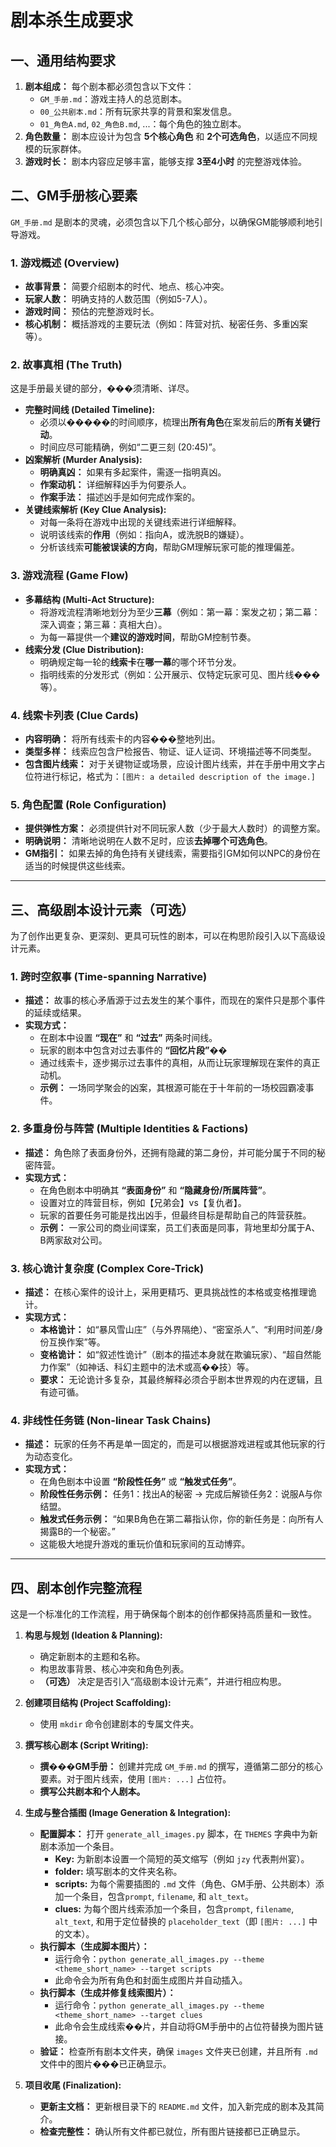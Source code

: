 # 剧本杀生成要求

## 一、通用结构要求

1.  **剧本组成：** 每个剧本都必须包含以下文件：
    *   `GM_手册.md`：游戏主持人的总览剧本。
    *   `00_公共剧本.md`：所有玩家共享的背景和案发信息。
    *   `01_角色A.md`, `02_角色B.md`, ...：每个角色的独立剧本。
2.  **角色数量：** 剧本应设计为包含 **5个核心角色** 和 **2个可选角色**，以适应不同规模的玩家群体。
3.  **游戏时长：** 剧本内容应足够丰富，能够支撑 **3至4小时** 的完整游戏体验。

## 二、GM手册核心要素

`GM_手册.md` 是剧本的灵魂，必须包含以下几个核心部分，以确保GM能够顺利地引导游戏。

### 1. 游戏概述 (Overview)
*   **故事背景：** 简要介绍剧本的时代、地点、核心冲突。
*   **玩家人数：** 明确支持的人数范围（例如5-7人）。
*   **游戏时间：** 预估的完整游戏时长。
*   **核心机制：** 概括游戏的主要玩法（例如：阵营对抗、秘密任务、多重凶案等）。

### 2. 故事真相 (The Truth)
这是手册最关键的部分，���须清晰、详尽。
*   **完整时间线 (Detailed Timeline):**
    *   必须以�����的时间顺序，梳理出**所有角色**在案发前后的**所有关键行动**。
    *   时间应尽可能精确，例如“二更三刻 (20:45)”。
*   **凶案解析 (Murder Analysis):**
    *   **明确真凶：** 如果有多起案件，需逐一指明真凶。
    *   **作案动机：** 详细解释凶手为何要杀人。
    *   **作案手法：** 描述凶手是如何完成作案的。
*   **关键线索解析 (Key Clue Analysis):**
    *   对每一条将在游戏中出现的关键线索进行详细解释。
    *   说明该线索的**作用**（例如：指向A，或洗脱B的嫌疑）。
    *   分析该线索**可能被误读的方向**，帮助GM理解玩家可能的推理偏差。

### 3. 游戏流程 (Game Flow)
*   **多幕结构 (Multi-Act Structure):**
    *   将游戏流程清晰地划分为至少**三幕**（例如：第一幕：案发之初；第二幕：深入调查；第三幕：真相大白）。
    *   为每一幕提供一个**建议的游戏时间**，帮助GM控制节奏。
*   **线索分发 (Clue Distribution):**
    *   明确规定每一轮的**线索卡**在**哪一幕**的哪个环节分发。
    *   指明线索的分发形式（例如：公开展示、仅特定玩家可见、图片线���等）。

### 4. 线索卡列表 (Clue Cards)
*   **内容明确：** 将所有线索卡的内容���整地列出。
*   **类型多样：** 线索应包含尸检报告、物证、证人证词、环境描述等不同类型。
*   **包含图片线索：** 对于关键物证或场景，应设计图片线索，并在手册中用文字占位符进行标记，格式为：`[图片: a detailed description of the image.]`

### 5. 角色配置 (Role Configuration)
*   **提供弹性方案：** 必须提供针对不同玩家人数（少于最大人数时）的调整方案。
*   **明确说明：** 清晰地说明在人数不足时，应该**去掉哪个可选角色**。
*   **GM指引：** 如果去掉的角色持有关键线索，需要指引GM如何以NPC的身份在适当的时候提供这些线索。

---

## 三、高级剧本设计元素（可选）

为了创作出更复杂、更深刻、更具可玩性的剧本，可以在构思阶段引入以下高级设计元素。

### 1. 跨时空叙事 (Time-spanning Narrative)
*   **描述：** 故事的核心矛盾源于过去发生的某个事件，而现在的案件只是那个事件的延续或结果。
*   **实现方式：**
    *   在剧本中设置 **“现在”** 和 **“过去”** 两条时间线。
    *   玩家的剧本中包含对过去事件的 **“回忆片段”**��
    *   通过线索卡，逐步揭示过去事件的真相，从而让玩家理解现在案件的真正动机。
    *   **示例：** 一场同学聚会的凶案，其根源可能在于十年前的一场校园霸凌事件。

### 2. 多重身份与阵营 (Multiple Identities & Factions)
*   **描述：** 角色除了表面身份外，还拥有隐藏的第二身份，并可能分属于不同的秘密阵营。
*   **实现方式：**
    *   在角色剧本中明确其 **“表面身份”** 和 **“隐藏身份/所属阵营”**。
    *   设置对立的阵营目标，例如【兄弟会】vs【复仇者】。
    *   玩家的首要任务可能是找出凶手，但最终目标是帮助自己的阵营获胜。
    *   **示例：** 一家公司的商业间谍案，员工们表面是同事，背地里却分属于A、B两家敌对公司。

### 3. 核心诡计复杂度 (Complex Core-Trick)
*   **描述：** 在核心案件的设计上，采用更精巧、更具挑战性的本格或变格推理诡计。
*   **实现方式：**
    *   **本格诡计：** 如“暴风雪山庄”（与外界隔绝）、“密室杀人”、“利用时间差/身份互换作案”等。
    *   **变格诡计：** 如“叙述性诡计”（剧本的描述本身就在欺骗玩家）、“超自然能力作案”（如神话、科幻主题中的法术或高��技）等。
    *   **要求：** 无论诡计多复杂，其最终解释必须合乎剧本世界观的内在逻辑，且有迹可循。

### 4. 非线性任务链 (Non-linear Task Chains)
*   **描述：** 玩家的任务不再是单一固定的，而是可以根据游戏进程或其他玩家的行为动态变化。
*   **实现方式：**
    *   在角色剧本中设置 **“阶段性任务”** 或 **“触发式任务”**。
    *   **阶段性任务示例：** 任务1：找出A的秘密 -> 完成后解锁任务2：说服A与你结盟。
    *   **触发式任务示例：** “如果B角色在第二幕指认你，你的新任务是：向所有人揭露B的一个秘密。”
    *   这能极大地提升游戏的重玩价值和玩家间的互动博弈。

---

## 四、剧本创作完整流程

这是一个标准化的工作流程，用于确保每个剧本的创作都保持高质量和一致性。

1.  **构思与规划 (Ideation & Planning):**
    *   确定新剧本的主题和名称。
    *   构思故事背景、核心冲突和角色列表。
    *   **（可选）** 决定是否引入“高级剧本设计元素”，并进行相应构思。

2.  **创建项目结构 (Project Scaffolding):**
    *   使用 `mkdir` 命令创建剧本的专属文件夹。

3.  **撰写核心剧本 (Script Writing):**
    *   **撰���GM手册：** 创建并完成 `GM_手册.md` 的撰写，遵循第二部分的核心要素。对于图片线索，使用 `[图片: ...]` 占位符。
    *   **撰写公共剧本和个人剧本。**

4.  **生成与整合插图 (Image Generation & Integration):**
    *   **配置脚本：** 打开 `generate_all_images.py` 脚本，在 `THEMES` 字典中为新剧本添加一个条目。
        *   **Key:** 为新剧本设置一个简短的英文缩写（例如 `jzy` 代表荆州宴）。
        *   **folder:** 填写剧本的文件夹名称。
        *   **scripts:** 为每个需要插图的 `.md` 文件（角色、GM手册、公共剧本）添加一个条目，包含`prompt`, `filename`, 和 `alt_text`。
        *   **clues:** 为每个图片线索添加一个条目，包含`prompt`, `filename`, `alt_text`, 和用于定位替换的 `placeholder_text`（即 `[图片: ...]` 中的文本）。
    *   **执行脚本（生成脚本图片）：**
        *   运行命令：`python generate_all_images.py --theme <theme_short_name> --target scripts`
        *   此命令会为所有角色和封面生成图片并自动插入。
    *   **执行脚本（生成并修复线索图片）：**
        *   运行命令：`python generate_all_images.py --theme <theme_short_name> --target clues`
        *   此命令会生成线索��片，并自动将GM手册中的占位符替换为图片链接。
    *   **验证：** 检查所有剧本文件夹，确保 `images` 文件夹已创建，并且所有 `.md` 文件中的图片���已正确显示。

5.  **项目收尾 (Finalization):**
    *   **更新主文档：** 更新根目录下的 `README.md` 文件，加入新完成的剧本及其简介。
    *   **检查完整性：** 确认所有文件都已就位，所有图片链接都已正确显示。